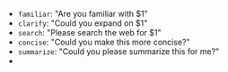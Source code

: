 - `familiar`: "Are you familiar with $1"
- `clarify`: "Could you expand on $1"
- `search`: "Please search the web for $1"
- `concise`: "Could you make this more concise?"
- `summarize`: "Could you please summarize this for me?"
-
